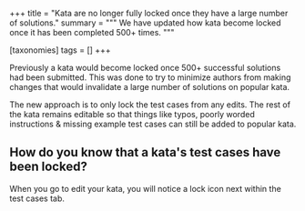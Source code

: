 +++
title = "Kata are no longer fully locked once they have a large number of solutions."
summary = """
We have updated how kata become locked once it has been completed 500+ times. 
"""

[taxonomies]
tags = []
+++

Previously a kata would become locked once 500+ successful solutions had been submitted. This was done to try to minimize authors from making changes that would invalidate a large number of solutions on popular kata. 

The new approach is to only lock the test cases from any edits. The rest of the kata remains editable so that things like typos, poorly worded instructions & missing example test cases can still be added to popular kata.

## How do you know that a kata's test cases have been locked?
When you go to edit your kata, you will notice a  lock icon next within the test cases tab. 
